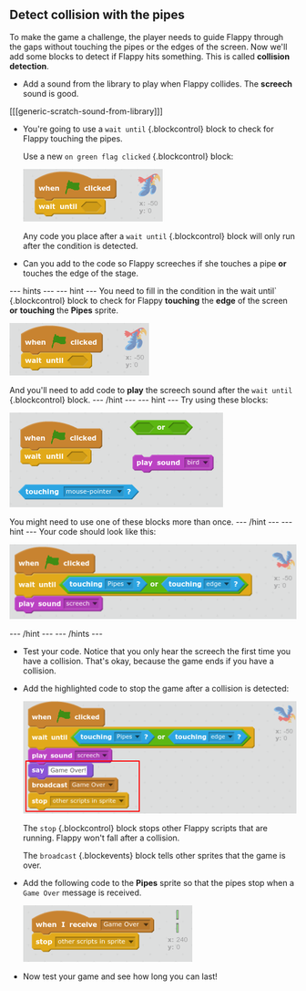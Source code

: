 

## Detect collision with the pipes

To make the game a challenge, the player needs to guide Flappy through the gaps without touching the pipes or the edges of the screen. Now we'll add some blocks to detect if Flappy hits something. This is called __collision detection__.

+ Add a sound from the library to play when Flappy collides. The **screech** sound is good.

[[[generic-scratch-sound-from-library]]]

+ You're going to use a `wait until` {.blockcontrol} block to check for Flappy touching the pipes.

    Use a new `on green flag clicked` {.blockcontrol} block:

    ![screenshot](images/flappy-wait-until.png)

    Any code you place after a `wait until` {.blockcontrol} block will only run after the condition is detected.

+ Can you add to the code so Flappy screeches if she touches a pipe **or** touches the edge of the stage.  

--- hints ---
--- hint ---
You need to fill in the condition in the wait until` {.blockcontrol} block to check for Flappy __touching__ the __edge__ of the screen __or__ __touching__ the __Pipes__ sprite.  

![screenshot](images/flappy-wait-until.png)

And you'll need to add code to __play__ the screech sound after the `wait until` {.blockcontrol} block.
--- /hint ---
--- hint ---
Try using these blocks:

![screenshot](images/flappy-collision-blocks.png)

You might need to use one of these blocks more than once.
--- /hint ---
--- hint ---
Your code should look like this:

![screenshot](images/flappy-collision-code.png)

--- /hint ---
--- /hints ---

+ Test your code. Notice that you only hear the screech the first time you have a collision. That's okay, because the game ends if you have a collision.

+ Add the highlighted code to stop the game after a collision is detected:

    ![screenshot](images/flappy-game-over.png)

    The `stop` {.blockcontrol} block stops other Flappy scripts that are running. Flappy won't fall after a collision.

    The `broadcast` {.blockevents} block tells other sprites that the game is over.

+ Add the following code to the **Pipes** sprite so that the pipes stop when a `Game Over` message is received.

    ![screenshot](images/flappy-stop-code.png)

+ Now test your game and see how long you can last!

